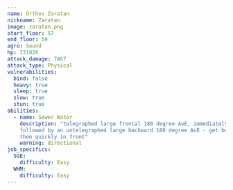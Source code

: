 ```yaml
---
name: Orthos Zaratan
nickname: Zaratan
image: zaratan.png
start_floor: 57
end_floor: 59
agro: Sound
hp: 231820
attack_damage: 7467
attack_type: Physical
vulnerabilities:
  bind: false
  heavy: true
  sleep: true
  slow: true
  stun: true
abilities:
  - name: Sewer Water
    description: "telegraphed large frontal 180 degree AoE, immediately
    followed by an untelegraphed large backward 180 degree AoE - get behind,
    then quickly in front"
    warning: directional
job_specifics:
  SGE:
    difficulty: Easy
  WHM:
    difficulty: Easy
---
```

